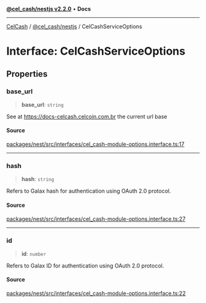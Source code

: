 [**@cel_cash/nestjs v2.2.0**](../README.md) • **Docs**

***

[CelCash](../../../packages.md) / [@cel\_cash/nestjs](../README.md) / CelCashServiceOptions

# Interface: CelCashServiceOptions

## Properties

### base\_url

> **base\_url**: `string`

See at https://docs-celcash.celcoin.com.br the current url base

#### Source

[packages/nest/src/interfaces/cel\_cash-module-options.interface.ts:17](https://github.com/Pyxlab/celcash/blob/9e2eeefc75067a4b86d18d5bb144eb4446f097c2/packages/nest/src/interfaces/cel_cash-module-options.interface.ts#L17)

***

### hash

> **hash**: `string`

Refers to Galax hash for authentication using OAuth 2.0 protocol.

#### Source

[packages/nest/src/interfaces/cel\_cash-module-options.interface.ts:27](https://github.com/Pyxlab/celcash/blob/9e2eeefc75067a4b86d18d5bb144eb4446f097c2/packages/nest/src/interfaces/cel_cash-module-options.interface.ts#L27)

***

### id

> **id**: `number`

Refers to Galax ID for authentication using OAuth 2.0 protocol.

#### Source

[packages/nest/src/interfaces/cel\_cash-module-options.interface.ts:22](https://github.com/Pyxlab/celcash/blob/9e2eeefc75067a4b86d18d5bb144eb4446f097c2/packages/nest/src/interfaces/cel_cash-module-options.interface.ts#L22)
